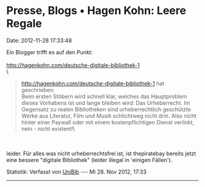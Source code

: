 Presse, Blogs • Hagen Kohn: Leere Regale
========================================

Date: 2012-11-28 17:33:48

Ein Blogger trifft es auf den Punkt:\
\
<http://hagenkohn.com/deutsche-digitale-bibliothek-1>\
\

> <div>
>
> http://hagenkohn.com/deutsche-digitale-bibliothek-1 hat geschrieben:\
> Beim ersten Stöbern wird schnell klar, welches das Hauptproblem dieses
> Vorhabens ist und lange bleiben wird: Das Urheberrecht. Im Gegensatz
> zu realen Bibliotheken sind urheberrechtlich geschützte Werke aus
> Literatur, Film und Musik schlichtweg nicht drin. Also nicht hinter
> einer Paywall oder mit einem kostenpflichtigen Dienst verlinkt, nein -
> nicht existent!\
>
> </div>

\
\
leider. Für alles was nicht urheberrechtsfrei ist, ist thepiratebay
bereits jetzt eine bessere \"digitale Bibliothek\" (leider illegal in
\'einigen Fällen\').

Statistik: Verfasst von
[UniBib](http://ddb-forum.de/memberlist.php?mode=viewprofile&u=100) ---
Mi 28. Nov 2012, 17:33

------------------------------------------------------------------------
